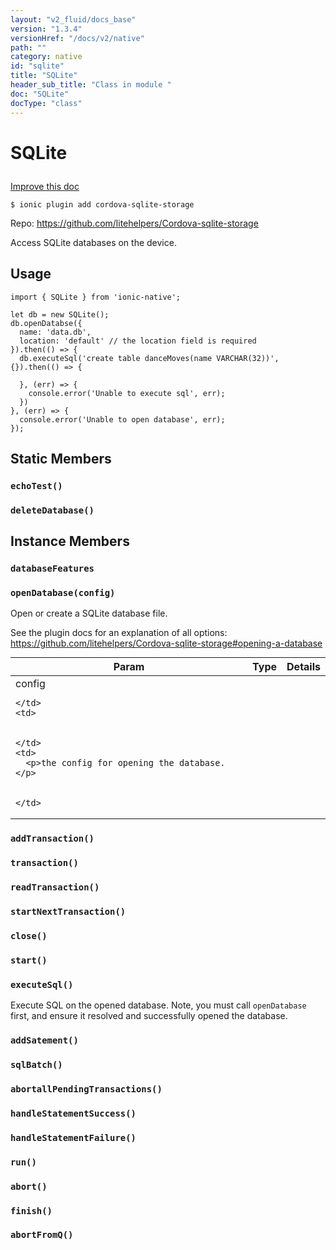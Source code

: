 ```yaml
---
layout: "v2_fluid/docs_base"
version: "1.3.4"
versionHref: "/docs/v2/native"
path: ""
category: native
id: "sqlite"
title: "SQLite"
header_sub_title: "Class in module "
doc: "SQLite"
docType: "class"
---
```









<h1 class="api-title">

  
  SQLite
  

  

  

</h1>

<a class="improve-v2-docs" href="http://github.com/driftyco/ionic-native/edit/master/src/plugins/sqlite.ts#L1">
  Improve this doc
</a>





<!-- decorators -->


<pre><code>$ ionic plugin add cordova-sqlite-storage</code></pre>
<p>Repo:
  <a href="https://github.com/litehelpers/Cordova-sqlite-storage">
    https://github.com/litehelpers/Cordova-sqlite-storage
  </a>
</p>

<!-- description -->

<p>Access SQLite databases on the device.</p>



<!-- @usage tag -->

<h2>Usage</h2>

<pre><code class="lang-ts">import { SQLite } from &#39;ionic-native&#39;;

let db = new SQLite();
db.openDatabse({
  name: &#39;data.db&#39;,
  location: &#39;default&#39; // the location field is required
}).then(() =&gt; {
  db.executeSql(&#39;create table danceMoves(name VARCHAR(32))&#39;, {}).then(() =&gt; {

  }, (err) =&gt; {
    console.error(&#39;Unable to execute sql&#39;, err);
  })
}, (err) =&gt; {
  console.error(&#39;Unable to open database&#39;, err);
});
</code></pre>




<!-- @property tags -->
<h2>Static Members</h2>
<div id="echoTest"></div>
<h3><code>echoTest()</code>
  
</h3>











<div id="deleteDatabase"></div>
<h3><code>deleteDatabase()</code>
  
</h3>












<!-- methods on the class -->

<h2>Instance Members</h2>

<div id="databaseFeatures"></div>

<h3>
  <code>databaseFeatures</code>
  

</h3>












<div id="openDatabase"></div>

<h3>
  <code>openDatabase(config)</code>
  

</h3>

Open or create a SQLite database file.

See the plugin docs for an explanation of all options: https://github.com/litehelpers/Cordova-sqlite-storage#opening-a-database



<table class="table param-table" style="margin:0;">
  <thead>
  <tr>
    <th>Param</th>
    <th>Type</th>
    <th>Details</th>
  </tr>
  </thead>
  <tbody>
  
  <tr>
    <td>
      config
      
      
    </td>
    <td>
      

    </td>
    <td>
      <p>the config for opening the database.</p>

      
    </td>
  </tr>
  
  </tbody>
</table>








<div id="addTransaction"></div>

<h3>
  <code>addTransaction()</code>
  

</h3>












<div id="transaction"></div>

<h3>
  <code>transaction()</code>
  

</h3>












<div id="readTransaction"></div>

<h3>
  <code>readTransaction()</code>
  

</h3>












<div id="startNextTransaction"></div>

<h3>
  <code>startNextTransaction()</code>
  

</h3>












<div id="close"></div>

<h3>
  <code>close()</code>
  

</h3>












<div id="start"></div>

<h3>
  <code>start()</code>
  

</h3>












<div id="executeSql"></div>

<h3>
  <code>executeSql()</code>
  

</h3>

Execute SQL on the opened database. Note, you must call `openDatabase` first, and
ensure it resolved and successfully opened the database.










<div id="addSatement"></div>

<h3>
  <code>addSatement()</code>
  

</h3>












<div id="sqlBatch"></div>

<h3>
  <code>sqlBatch()</code>
  

</h3>












<div id="abortallPendingTransactions"></div>

<h3>
  <code>abortallPendingTransactions()</code>
  

</h3>












<div id="handleStatementSuccess"></div>

<h3>
  <code>handleStatementSuccess()</code>
  

</h3>












<div id="handleStatementFailure"></div>

<h3>
  <code>handleStatementFailure()</code>
  

</h3>












<div id="run"></div>

<h3>
  <code>run()</code>
  

</h3>












<div id="abort"></div>

<h3>
  <code>abort()</code>
  

</h3>












<div id="finish"></div>

<h3>
  <code>finish()</code>
  

</h3>












<div id="abortFromQ"></div>

<h3>
  <code>abortFromQ()</code>
  

</h3>












<!-- related link --><!-- end content block -->


<!-- end body block -->

